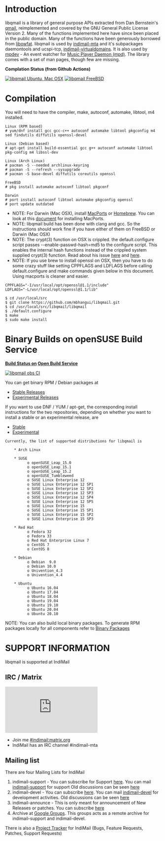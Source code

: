 # Introduction

libqmail is a library of general purpose APIs extracted from Dan Bernstein's [qmail](http://cr.yp.to/qmail.html), reimplemented and covered by the GNU General Public License Version 2. Many of the functions implemented here have since been placed in the public domain. Many of the functions have been generously borrowed from [libowfat](http://www.fefe.de/libowfat/). libqmail is used by [indimail-mta](https://github.com/mbhangui/indimail-mta) and it's subpackages daemontools and ucspi-tcp, [indimail-virtualdomains](https://github.com/mbhangui/indimail-virtualdomains). It is also used by [mpdev](https://github.com/mbhangui/mpdev) - An event watcher for [Music Player Daemon (mpd)](https://www.musicpd.org/). The library comes with a set of man pages, though few are missing.

**Complation Status (from Github Actions)**

[![libqmail Ubuntu, Mac OSX](https://github.com/mbhangui/libqmail/actions/workflows/libqmail-c-cpp.yml/badge.svg)](https://github.com/mbhangui/libqmail/actions/workflows/libqmail-c-cpp.yml)
[![libqmail FreeBSD](https://github.com/mbhangui/libqmail/actions/workflows/libqmail-freebsd.yml/badge.svg)](https://github.com/mbhangui/libqmail/actions/workflows/libqmail-freebsd.yml)

# Compilation

You will need to have the compiler, make, autoconf, automake, libtool, m4 installed.

```
Linux (RPM based)
# yum/dnf install gcc gcc-c++ autoconf automake libtool pkgconfig m4 sed findutils diffutils openssl-devel

Linux (Debian based)
# apt-get install build-essential gcc g++ autoconf automake libtool pkg-config m4 libssl-dev

Linux (Arch Linux)
# pacman -S --needed archlinux-keyring
# pacman -S --refresh --sysupgrade
# pacman -S base-devel diffutils coreutils openssl

FreeBSD
# pkg install automake autoconf libtool pkgconf

Darwin
# port install autoconf libtool automake pkgconfig openssl
# port update outdated
```

* NOTE: For Darwin (Mac OSX), install [MacPorts](https://www.macports.org/) or [Homebrew](https://brew.sh/). You can look at this [document](https://paolozaino.wordpress.com/2015/05/05/how-to-install-and-use-autotools-on-mac-os-x/) for installing MacPorts.
* NOTE: libqmail build has been done with clang and gcc. So the instructions should work fine if you have either of them on FreeBSD or Darwin (Mac OSX)
* NOTE: The crypt(3) function on OSX is crippled. the default.configure script passes --enable-passwd-hash=md5 to the configure script. This enables the internal hash functions instead of the crippled system supplied crypt(3) function. Read about his issue [here](https://stackoverflow.com/questions/32569597/how-to-get-same-crypt3-function-in-mac-os-x-as-linux-gcc-gnu-crypt3-linux-g) and [here](https://bugs.python.org/issue33213).
* NOTE: If you use brew to install openssl on OSX, then you have to do some crazy stuff like setting CPPFLAGS and LDFLAGS before calling default.configure and make commands given below in this document. Using macports is cleaner and easier.

```
CPPFLAGS="-I/usr/local/opt/openssl@1.1/include"
LDFLAGS="-L/usr/local/opt/openssl@1.1/lib"
```

```
$ cd /usr/local/src
$ git clone https://github.com/mbhangui/libqmail.git
$ cd /usr/local/src/libqmail/libqmail
$ ./default.configure
$ make
$ sudo make install
```

# Binary Builds on openSUSE Build Service

**[Build Status on](https://build.opensuse.org/project/monitor/home:mbhangui) [Open Build Service](https://build.opensuse.org/project/show/home:mbhangui)**

[![libqmail obs CI](https://github.com/mbhangui/libqmail/actions/workflows/libqmail-obs.yml/badge.svg)](https://github.com/mbhangui/libqmail/actions/workflows/libqmail-obs.yml)

You can get binary RPM / Debian packages at

* [Stable Releases](http://download.opensuse.org/repositories/home:/indimail/)
* [Experimental Releases](http://download.opensuse.org/repositories/home:/mbhangui/)

If you want to use DNF / YUM / apt-get, the corresponding install instructions for the two repositories, depending on whether you want to install a stable or an experimental release, are

* [Stable](https://software.opensuse.org/download.html?project=home%3Aindimail&package=libqmail)
* [Experimental](https://software.opensuse.org/download.html?project=home%3Ambhangui&package=libqmail)

```
Currently, the list of supported distributions for libqmail is

    * Arch Linux

    * SUSE
          o openSUSE_Leap_15.0
          o openSUSE_Leap_15.1
          o openSUSE_Leap_15.2
          o openSUSE_Tumbleweed
          o SUSE Linux Enterprise 12
          o SUSE Linux Enterprise 12 SP1
          o SUSE Linux Enterprise 12 SP2
          o SUSE Linux Enterprise 12 SP3
          o SUSE Linux Enterprise 12 SP4
          o SUSE Linux Enterprise 12 SP5
          o SUSE Linux Enterprise 15
          o SUSE Linux Enterprise 15 SP1
          o SUSE Linux Enterprise 15 SP2
          o SUSE Linux Enterprise 15 SP3

    * Red Hat
          o Fedora 32
          o Fedora 33
          o Red Hat Enterprise Linux 7
          o CentOS 7
          o CentOS 8

    * Debian
          o Debian  9.0
          o Debian 10.0
          o Univention_4.3
          o Univention_4.4

    * Ubuntu
          o Ubuntu 16.04
          o Ubuntu 17.04
          o Ubuntu 18.04
          o Ubuntu 19.04
          o Ubuntu 19.10
          o Ubuntu 20.04
          o Ubuntu 20.10
```

NOTE: You can also build local binary packages. To generate RPM packages locally for all components refer to [Binary Packages](.github/CREATE-Packages.md)

# SUPPORT INFORMATION

libqmail is supported at IndiMail

## IRC / Matrix

![Matrix](https://img.shields.io/matrix/indimail:matrix.org)

* Join me [#indimail:matrix.org](https://matrix.to/#/#indimail:matrix.org)
* IndiMail has an IRC channel #indimail-mta

## Mailing list

There are four Mailing Lists for IndiMail

1. indimail-support  - You can subscribe for Support [here](https://lists.sourceforge.net/lists/listinfo/indimail-support). You can mail [indimail-support](mailto:indimail-support@lists.sourceforge.net) for support Old discussions can be seen [here](https://sourceforge.net/mailarchive/forum.php?forum_name=indimail-support)
2. indimail-devel - You can subscribe [here](https://lists.sourceforge.net/lists/listinfo/indimail-devel). You can mail [indimail-devel](mailto:indimail-devel@lists.sourceforge.net) for development activities. Old discussions can be seen [here](https://sourceforge.net/mailarchive/forum.php?forum_name=indimail-devel)
3. indimail-announce - This is only meant for announcement of New Releases or patches. You can subscribe [here](http://groups.google.com/group/indimail)
4. Archive at [Google Groups](http://groups.google.com/group/indimail). This groups acts as a remote archive for indimail-support and indimail-devel.

There is also a [Project Tracker](http://sourceforge.net/tracker/?group_id=230686) for IndiMail (Bugs, Feature Requests, Patches, Support Requests)
